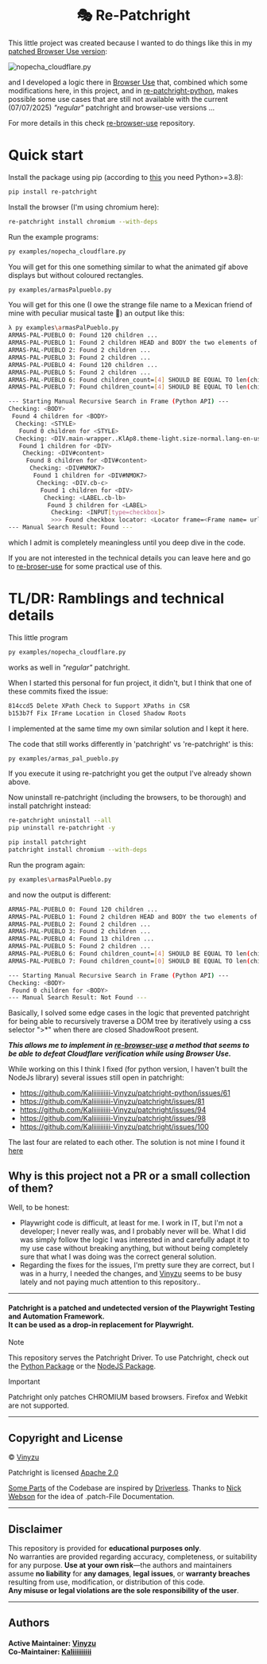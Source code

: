 <h1 align="center">
    🎭 Re-Patchright
</h1>

This little project was created because I wanted to do things like this in my [patched Browser Use version](https://github.com/imamousenotacat/re-browser-use):

![nopecha_cloudflare.py](https://github.com/user-attachments/assets/2f16e2b4-9cef-4b4a-aa2d-e6ebf039cd14)

and I developed a logic there in [Browser Use](https://github.com/imamousenotacat/re-browser-use) that, combined which some modifications here, in this project, and in [re-patchright-python](https://github.com/imamousenotacat/re-patchright-python), makes possible some use cases that are still not available with the current (07/07/2025) *"regular"* patchright and browser-use versions ...

For more details in this check [re-browser-use](https://github.com/imamousenotacat/re-browser-use) repository.

# Quick start

Install the package using pip (according to [this](https://playwright.dev/python/docs/intro#system-requirements) you need Python>=3.8):

```bash
pip install re-patchright
```

Install the browser (I'm using chromium here):

```bash
re-patchright install chromium --with-deps
```

Run the example programs:

```bash
py examples/nopecha_cloudflare.py
```

You will get for this one something similar to what the animated gif above displays but without coloured rectangles.

```bash
py examples/armasPalpueblo.py
```

You will get for this one (I owe the strange file name to a Mexican friend of mine with peculiar musical taste 🙂) an output like this:

```bash
λ py examples\armasPalPueblo.py
ARMAS-PAL-PUEBLO 0: Found 120 children ...
ARMAS-PAL-PUEBLO 1: Found 2 children HEAD and BODY the two elements of the Document in the iframe ...
ARMAS-PAL-PUEBLO 2: Found 2 children ...
ARMAS-PAL-PUEBLO 3: Found 2 children ...
ARMAS-PAL-PUEBLO 4: Found 120 children ...
ARMAS-PAL-PUEBLO 5: Found 2 children ...
ARMAS-PAL-PUEBLO 6: Found children_count=[4] SHOULD BE EQUAL TO len(children)=[4] ...
ARMAS-PAL-PUEBLO 7: Found children_count=[4] SHOULD BE EQUAL TO len(children)=[4] ...

--- Starting Manual Recursive Search in Frame (Python API) ---
Checking: <BODY>
 Found 4 children for <BODY>
  Checking: <STYLE>
   Found 0 children for <STYLE>
  Checking: <DIV.main-wrapper..KlAp8.theme-light.size-normal.lang-en-us>
   Found 1 children for <DIV>
    Checking: <DIV#content>
     Found 8 children for <DIV#content>
      Checking: <DIV#NMOK7>
       Found 1 children for <DIV#NMOK7>
        Checking: <DIV.cb-c>
         Found 1 children for <DIV>
          Checking: <LABEL.cb-lb>
           Found 3 children for <LABEL>
            Checking: <INPUT[type=checkbox]>
            >>> Found checkbox locator: <Locator frame=<Frame name= url='https://nopecha.com/demo/cloudflare'> selector="iframe[src^='https://challenges.cloudflare.com/cdn-cgi/challenge-platform'] >> internal:control=enter-frame >> body >> nth=0 >> > * >> nth=1 >> > * >> nth=0 >> > * >> nth=0 >> > * >> nth=0 >> > * >> nth=0 >> > * >> nth=0">
--- Manual Search Result: Found ---
```

which I admit is completely meaningless until you deep dive in the code. 

If you are not interested in the technical details you can leave here and go to [re-broser-use](https://github.com/imamousenotacat/re-browser-use) for some practical use of this.


# TL/DR: Ramblings and technical details

This little program 

```bash
py examples/nopecha_cloudflare.py
```

works as well in *"regular"* patchright. 

When I started this personal for fun project, it didn't, but I think that one of these commits fixed the issue:

```bash
814ccd5 Delete XPath Check to Support XPaths in CSR
b153b7f Fix IFrame Location in Closed Shadow Roots
```

I implemented at the same time my own similar solution and I kept it here.  

The code that still works differently in 'patchright' vs 're-patchright' is this:

```bash
py examples/armas_pal_pueblo.py
```

If you execute it using re-patchright you get the output I've already shown above.

Now uninstall re-patchright (including the browsers, to be thorough) and install patchright instead: 

```bash
re-patchright uninstall --all 
pip uninstall re-patchright -y

pip install patchright
patchright install chromium --with-deps
```

Run the program again:

```bash
py examples\armasPalPueblo.py
```

and now the output is different:

```bash
ARMAS-PAL-PUEBLO 0: Found 120 children ...
ARMAS-PAL-PUEBLO 1: Found 2 children HEAD and BODY the two elements of the Document in the iframe ...
ARMAS-PAL-PUEBLO 2: Found 2 children ...
ARMAS-PAL-PUEBLO 3: Found 2 children ...
ARMAS-PAL-PUEBLO 4: Found 13 children ...
ARMAS-PAL-PUEBLO 5: Found 2 children ...
ARMAS-PAL-PUEBLO 6: Found children_count=[4] SHOULD BE EQUAL TO len(children)=[0] ...
ARMAS-PAL-PUEBLO 7: Found children_count=[0] SHOULD BE EQUAL TO len(children)=[0] ...

--- Starting Manual Recursive Search in Frame (Python API) ---
Checking: <BODY>
 Found 0 children for <BODY>
--- Manual Search Result: Not Found ---
```

Basically, I solved some edge cases in the logic that prevented patchright for being able to recursively traverse a DOM tree by iteratively using a css selector ">*" when there are closed ShadowRoot present.

***This allows me to implement in [re-browser-use](https://github.com/imamousenotacat/re-browser-use) a method that seems to be able to defeat Cloudflare verification while using Browser Use.***

While working on this I think I fixed (for python version, I haven't built the NodeJs library) several issues still open in patchright:

- https://github.com/Kaliiiiiiiiii-Vinyzu/patchright-python/issues/61
- https://github.com/Kaliiiiiiiiii-Vinyzu/patchright/issues/81
- https://github.com/Kaliiiiiiiiii-Vinyzu/patchright/issues/94
- https://github.com/Kaliiiiiiiiii-Vinyzu/patchright/issues/98
- https://github.com/Kaliiiiiiiiii-Vinyzu/patchright/issues/100

The last four are related to each other. The solution is not mine I found it [here](https://github.com/Kaliiiiiiiiii-Vinyzu/patchright/issues/81#issuecomment-3009095747)

## Why is this project not a PR or a small collection of them?

Well, to be honest: 

- Playwright code is difficult, at least for me. I work in IT, but I'm not a developer; I never really was, and I probably never will be. What I did was simply follow the logic I was interested in and carefully adapt it to my use case without breaking anything, but without being completely sure that what I was doing was the correct general solution.
- Regarding the fixes for the issues, I'm pretty sure they are correct, but I was in a hurry, I needed the changes, and [Vinyzu](https://github.com/Vinyzu/) seems to be busy lately and not paying much attention to this repository.. 

------

#### Patchright is a patched and undetected version of the Playwright Testing and Automation Framework. </br> It can be used as a drop-in replacement for Playwright.

> [!NOTE]  
> This repository serves the Patchright Driver. To use Patchright, check out the [Python Package](https://github.com/Kaliiiiiiiiii-Vinyzu/patchright-python) or the [NodeJS Package](https://github.com/Kaliiiiiiiiii-Vinyzu/patchright-nodejs).

> [!IMPORTANT]  
> Patchright only patches CHROMIUM based browsers. Firefox and Webkit are not supported.

------

## Copyright and License
© [Vinyzu](https://github.com/Vinyzu/)

Patchright is licensed [Apache 2.0](https://choosealicense.com/licenses/apache-2.0/)

[Some Parts](https://github.com/Kaliiiiiiiiii-Vinyzu/patchright/blob/main/patchright_driver_patch.js#L435-L448) of the Codebase are inspired by [Driverless](https://github.com/kaliiiiiiiiii/Selenium-Driverlesshttps://github.com/kaliiiiiiiiii/Selenium-Driverless).
Thanks to [Nick Webson](https://github.com/rebrowser/rebrowser-patches) for the idea of .patch-File Documentation.

---

## Disclaimer

This repository is provided for **educational purposes only**. \
No warranties are provided regarding accuracy, completeness, or suitability for any purpose. **Use at your own risk**—the authors and maintainers assume **no liability** for **any damages**, **legal issues**, or **warranty breaches** resulting from use, modification, or distribution of this code.\
**Any misuse or legal violations are the sole responsibility of the user**. 

---

## Authors

#### Active Maintainer: [Vinyzu](https://github.com/Vinyzu/) </br> Co-Maintainer: [Kaliiiiiiiiii](https://github.com/kaliiiiiiiiii/)